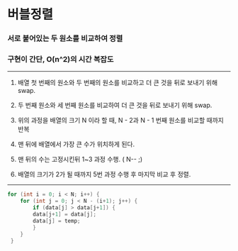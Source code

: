 # 버블정렬

### 서로 붙어있는 두 원소를 비교하여 정렬

### 구현이 간단, O(n^2)의 시간 복잡도

***

1. 배열 첫 번째의 원소와 두 번째의 원소를 비교하고 더 큰 것을 뒤로 보내기 위해 swap.

2. 두 번째 원소와 세 번째 원소를 비교하여 더 큰 것을 뒤로 보내기 위해 swap.

3. 위의 과정을 배열의 크기 N 이라 할 때, N - 2과 N - 1 번째 원소를 비교할 때까지 반복

4. 맨 뒤에 배열에서 가장 큰 수가 위치하게 된다.

5. 맨 뒤의 수는 고정시킨뒤   1~3 과정 수행. ( N-- ;) 

6. 배열의 크기가 2가 될 때까지  5번 과정 수행 후 마지막 비교 후 정렬.

***

```cpp
for (int i = 0; i < N; i++) {
    for (int j = 0; j < N - (i+1); j++) {
        if (data[j] > data[j+1]) {
        data[j+1] = data[j];
        data[j] = temp;
        }
    }
 }
```
